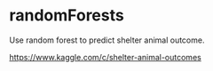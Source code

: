# randomForests

Use random forest to predict shelter animal outcome.

https://www.kaggle.com/c/shelter-animal-outcomes 
